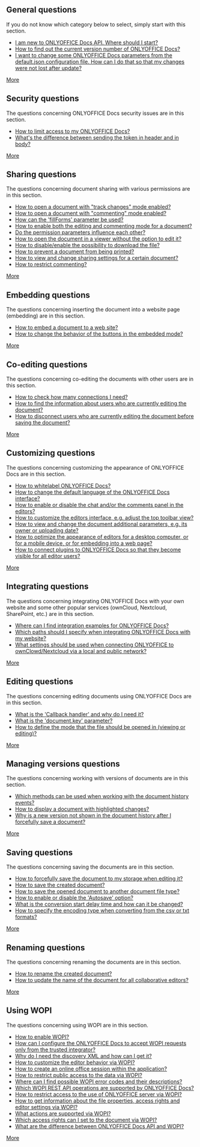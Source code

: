 ## General questions

If you do not know which category below to select, simply start with this section.

- [I am new to ONLYOFFICE Docs API. Where should I start?](General/index.md#i-am-new-to-onlyoffice-docs-api-where-should-i-start)
- [How to find out the current version number of ONLYOFFICE Docs?](General/index.md#how-to-find-out-the-current-version-number-of-onlyoffice-docs)
- [I want to change some ONLYOFFICE Docs parameters from the default.json configuration file. How can I do that so that my changes were not lost after update?](General/index.md#i-want-to-change-some-onlyoffice-docs-parameters-from-the-defaultjson-configuration-file-how-can-i-do-that-so-that-my-changes-were-not-lost-after-update)

[More](General/index.md)

## Security questions

The questions concerning ONLYOFFICE Docs security issues are in this section.

- [How to limit access to my ONLYOFFICE Docs?](Security/index.md#how-to-limit-access-to-my-document-server)
- [What's the difference between sending the token in header and in body?](Security/index.md#whats-the-difference-between-sending-the-token-in-header-and-in-body)

[More](Security/index.md)

## Sharing questions

The questions concerning document sharing with various permissions are in this section.

- [How to open a document with "track changes" mode enabled?](Sharing/index.md#how-to-open-a-document-with-track-changes-mode-enabled)
- [How to open a document with "commenting" mode enabled?](Sharing/index.md#how-to-open-a-document-with-commenting-mode-enabled)
- [How can the 'fillForms' parameter be used?](Sharing/index.md#how-can-the-fillforms-parameter-be-used)
- [How to enable both the editing and commenting mode for a document?](Sharing/index.md#how-to-enable-both-the-editing-and-commenting-mode-for-a-document)
- [Do the permission parameters influence each other?](Sharing/index.md#do-the-permission-parameters-influence-each-other)
- [How to open the document in a viewer without the option to edit it?](Sharing/index.md#how-to-open-the-document-in-a-viewer-without-the-option-to-edit-it)
- [How to disable/enable the possibility to download the file?](Sharing/index.md#how-to-disableenable-the-possibility-to-download-the-file)
- [How to prevent a document from being printed?](Sharing/index.md#how-to-prevent-a-document-from-being-printed)
- [How to view and change sharing settings for a certain document?](Sharing/index.md#how-to-view-and-change-sharing-settings-for-a-certain-document)
- [How to restrict commenting?](Sharing/index.md#how-to-restrict-commenting)

[More](Sharing/index.md)

## Embedding questions

The questions concerning inserting the document into a website page (embedding) are in this section.

- [How to embed a document to a web site?](Embedding/index.md#how-to-embed-a-document-to-a-web-site)
- [How to change the behavior of the buttons in the embedded mode?](Embedding/index.md#how-to-change-the-behavior-of-the-buttons-in-the-embedded-mode)

[More](Embedding/index.md)

## Co-editing questions

The questions concerning co-editing the documents with other users are in this section.

- [How to check how many connections I need?](Co-editing/index.md#how-to-check-how-many-connections-i-need)
- [How to find the information about users who are currently editing the document?](Co-editing/index.md#how-to-find-the-information-about-users-who-are-currently-editing-the-document)
- [How to disconnect users who are currently editing the document before saving the document?](Co-editing/index.md#how-to-disconnect-users-who-are-currently-editing-the-document-before-saving-the-document)

[More](Co-editing/index.md)

## Customizing questions

The questions concerning customizing the appearance of ONLYOFFICE Docs are in this section.

- [How to whitelabel ONLYOFFICE Docs?](Customizing/index.md#how-to-whitelabel-onlyoffice-docs)
- [How to change the default language of the ONLYOFFICE Docs interface?](Customizing/index.md#how-to-change-the-default-language-of-the-onlyoffice-docs-interface)
- [How to enable or disable the chat and/or the comments panel in the editors?](Customizing/index.md#how-to-enable-or-disable-the-chat-andor-the-comments-panel-in-the-editors)
- [How to customize the editors interface, e.g. adjust the top toolbar view?](Customizing/index.md#how-to-customize-the-editors-interface-eg-adjust-the-top-toolbar-view)
- [How to view and change the document additional parameters, e.g. its owner or uploading date?](Customizing/index.md#how-to-view-and-change-the-document-additional-parameters-eg-its-owner-or-uploading-date)
- [How to optimize the appearance of editors for a desktop computer, or for a mobile device, or for embedding into a web page?](Customizing/index.md#how-to-optimize-the-appearance-of-editors-for-a-desktop-computer-or-for-a-mobile-device-or-for-embedding-into-a-web-page)
- [How to connect plugins to ONLYOFFICE Docs so that they become visible for all editor users?](Customizing/index.md#how-to-connect-plugins-to-onlyoffice-docs-so-that-they-become-visible-for-all-editor-users)

[More](Customizing/index.md)

## Integrating questions

The questions concerning integrating ONLYOFFICE Docs with your own website and some other popular services (ownCloud, Nextcloud, SharePoint, etc.) are in this section.

- [Where can I find integration examples for ONLYOFFICE Docs?](Integrating/index.md#where-can-i-find-integration-examples-for-onlyoffice-docs)
- [Which paths should I specify when integrating ONLYOFFICE Docs with my website?](Integrating/index.md#which-paths-should-i-specify-when-integrating-onlyoffice-docs-with-my-website)
- [What settings should be used when connecting ONLYOFFICE to ownClowd/Nextcloud via a local and public network?](Integrating/index.md#what-settings-should-be-used-when-connecting-onlyoffice-to-ownclowdnextcloud-via-a-local-and-public-network)

[More](Integrating/index.md)

## Editing questions

The questions concerning editing documents using ONLYOFFICE Docs are in this section.

- [What is the 'Callback handler' and why do I need it?](Editing/index.md#what-is-the-callback-handler-and-why-do-i-need-it)
- [What is the 'document.key' parameter?](Editing/index.md#what-is-the-documentkey-parameter)
- [How to define the mode that the file should be opened in (viewing or editing)?](Editing/index.md#how-to-define-the-mode-that-the-file-should-be-opened-in-viewing-or-editing)

[More](Editing/index.md)

## Managing versions questions

The questions concerning working with versions of documents are in this section.

- [Which methods can be used when working with the document history events?](Managing%20versions/index.md#which-methods-can-be-used-when-working-with-the-document-history-events)
- [How to display a document with highlighted changes?](Managing%20versions/index.md#how-to-display-a-document-with-highlighted-changes)
- [Why is a new version not shown in the document history after I forcefully save a document?](Managing%20versions/index.md#why-is-a-new-version-not-shown-in-the-document-history-after-i-forcefully-save-a-document)

[More](Managing%20versions/index.md)

## Saving questions

The questions concerning saving the documents are in this section.

- [How to forcefully save the document to my storage when editing it?](Saving/index.md#how-to-forcefully-save-the-document-to-my-storage-when-editing-it)
- [How to save the created document?](Saving/index.md#how-to-save-the-created-document)
- [How to save the opened document to another document file type?](Saving/index.md#how-to-save-the-opened-document-to-another-document-file-type)
- [How to enable or disable the 'Autosave' option?](Saving/index.md#how-to-enable-or-disable-the-autosave-option)
- [What is the conversion start delay time and how can it be changed?](Saving/index.md#what-is-the-conversion-start-delay-time-and-how-can-it-be-changed)
- [How to specify the encoding type when converting from the csv or txt formats?](Saving/index.md#how-to-specify-the-encoding-type-when-converting-from-the-csv-or-txt-formats)

[More](Saving/index.md)

## Renaming questions

The questions concerning renaming the documents are in this section.

- [How to rename the created document?](Renaming/index.md#how-to-rename-the-created-document)
- [How to update the name of the document for all collaborative editors?](Renaming/index.md#how-to-update-the-name-of-the-document-for-all-collaborative-editors)

[More](Renaming/index.md)

## Using WOPI

The questions concerning using WOPI are in this section.

- [How to enable WOPI?](Using%20WOPI/index.md#how-to-enable-wopi)
- [How can I configure the ONLYOFFICE Docs to accept WOPI requests only from the trusted integrator?](Using%20WOPI/index.md#how-can-i-configure-the-onlyoffice-docs-to-accept-wopi-requests-only-from-the-trusted-integrator)
- [Why do I need the discovery XML and how can I get it?](Using%20WOPI/index.md#why-do-i-need-the-discovery-xml-and-how-can-i-get-it)
- [How to customize the editor behavior via WOPI?](Using%20WOPI/index.md#how-to-customize-the-editor-behavior-via-wopi)
- [How to create an online office session within the application?](Using%20WOPI/index.md#how-to-create-an-online-office-session-within-the-application)
- [How to restrict public access to the data via WOPI?](Using%20WOPI/index.md#how-to-restrict-public-access-to-the-data-via-wopi)
- [Where can I find possible WOPI error codes and their descriptions?](Using%20WOPI/index.md#where-can-i-find-possible-wopi-error-codes-and-their-descriptions)
- [Which WOPI REST API operations are supported by ONLYOFFICE Docs?](Using%20WOPI/index.md#which-wopi-rest-api-operations-are-supported-by-onlyoffice-docs)
- [How to restrict access to the use of ONLYOFFICE server via WOPI?](Using%20WOPI/index.md#how-to-restrict-access-to-the-use-of-onlyoffice-server-via-wopi)
- [How to get information about the file properties, access rights and editor settings via WOPI?](Using%20WOPI/index.md#how-to-get-information-about-the-file-properties-access-rights-and-editor-settings-via-wopi)
- [What actions are supported via WOPI?](Using%20WOPI/index.md#what-actions-are-supported-via-wopi)
- [Which access rights can I set to the document via WOPI?](Using%20WOPI/index.md#which-access-rights-can-i-set-to-the-document-via-wopi)
- [What are the difference between ONLYOFFICE Docs API and WOPI?](Using%20WOPI/index.md#what-are-the-difference-between-onlyoffice-docs-api-and-wopi)

[More](Using%20WOPI/index.md)
